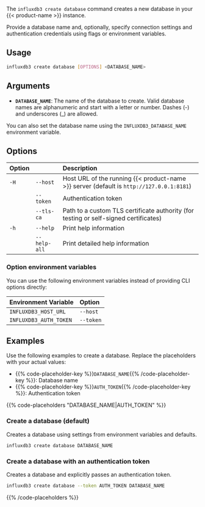 The `influxdb3 create database` command creates a new database in your {{< product-name >}} instance.

Provide a database name and, optionally, specify connection settings and authentication credentials using flags or environment variables.

## Usage

<!--pytest.mark.skip-->

```bash
influxdb3 create database [OPTIONS] <DATABASE_NAME>
```

## Arguments


- **`DATABASE_NAME`**: The name of the database to create. Valid database names are alphanumeric and start with a letter or number. Dashes (-) and underscores (_) are allowed.
  
You can also set the database name using the `INFLUXDB3_DATABASE_NAME` environment variable.

## Options

| Option |              | Description                                                                              |
| :----- | :----------- | :--------------------------------------------------------------------------------------- |
| `-H`   | `--host`     | Host URL of the running {{< product-name >}} server (default is `http://127.0.0.1:8181`) |
|        | `--token`    | Authentication token                                                                     |
|        | `--tls-ca`   | Path to a custom TLS certificate authority (for testing or self-signed certificates)     |
| `-h`   | `--help`     | Print help information                                                                   |
|        | `--help-all` | Print detailed help information                                                          |

### Option environment variables

You can use the following environment variables instead of providing CLI options directly:

| Environment Variable      | Option       |
| :------------------------ | :----------- |
| `INFLUXDB3_HOST_URL`      | `--host`     |
| `INFLUXDB3_AUTH_TOKEN`    | `--token`    |

## Examples

Use the following examples to create a database. Replace the placeholders with your actual values:

- {{% code-placeholder-key %}}`DATABASE_NAME`{{% /code-placeholder-key %}}:
  Database name
- {{% code-placeholder-key %}}`AUTH_TOKEN`{{% /code-placeholder-key %}}: 
  Authentication token

{{% code-placeholders "DATABASE_NAME|AUTH_TOKEN" %}}

### Create a database (default)

Creates a database using settings from environment variables and defaults.

<!--pytest.mark.skip-->

```bash
influxdb3 create database DATABASE_NAME
```

### Create a database with an authentication token

Creates a database and explicitly passes an authentication token.

<!--pytest.mark.skip-->

```bash
influxdb3 create database --token AUTH_TOKEN DATABASE_NAME
```

{{% /code-placeholders %}}
